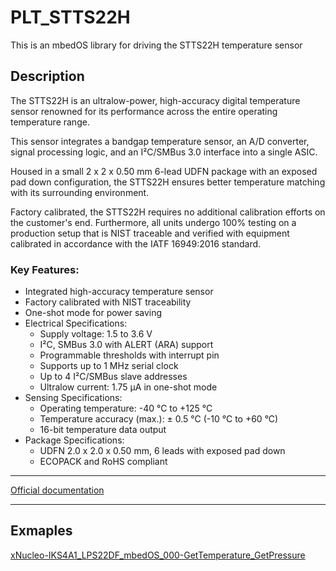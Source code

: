 # PLT_STTS22H
This is an mbedOS library for driving the STTS22H temperature sensor
## Description

The STTS22H is an ultralow-power, high-accuracy digital temperature sensor renowned for its performance across the entire operating temperature range.

This sensor integrates a bandgap temperature sensor, an A/D converter, signal processing logic, and an I²C/SMBus 3.0 interface into a single ASIC.

Housed in a small 2 x 2 x 0.50 mm 6-lead UDFN package with an exposed pad down configuration, the STTS22H ensures better temperature matching with its surrounding environment.

Factory calibrated, the STTS22H requires no additional calibration efforts on the customer's end. Furthermore, all units undergo 100% testing on a production setup that is NIST traceable and verified with equipment calibrated in accordance with the IATF 16949:2016 standard.

### Key Features:
- Integrated high-accuracy temperature sensor
- Factory calibrated with NIST traceability
- One-shot mode for power saving
- Electrical Specifications:
  - Supply voltage: 1.5 to 3.6 V
  - I²C, SMBus 3.0 with ALERT (ARA) support
  - Programmable thresholds with interrupt pin
  - Supports up to 1 MHz serial clock
  - Up to 4 I²C/SMBus slave addresses
  - Ultralow current: 1.75 µA in one-shot mode
- Sensing Specifications:
  - Operating temperature: -40 °C to +125 °C
  - Temperature accuracy (max.): ± 0.5 °C (-10 °C to +60 °C)
  - 16-bit temperature data output
- Package Specifications:
  - UDFN 2.0 x 2.0 x 0.50 mm, 6 leads with exposed pad down
  - ECOPACK and RoHS compliant
---
[Official documentation](https://www.st.com/en/mems-and-sensors/stts22h.html)

---
## Exmaples

[xNucleo-IKS4A1_LPS22DF_mbedOS_000-GetTemperature_GetPressure](https://github.com/Perlatecnica/xNucleo-IKS4A1_LPS22DF_mbedOS_000-GetTemperature_GetPressure)
